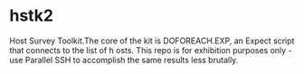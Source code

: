 # hstk2

Host Survey Toolkit.The core of the kit is DOFOREACH.EXP, an Expect script that connects to the list of h osts.  This repo is for exhibition purposes only - use Parallel SSH to accomplish the same results less brutally.